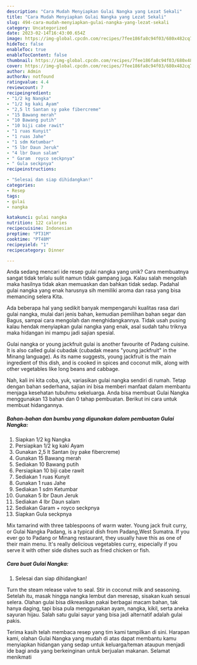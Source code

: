```yaml
---
description: "Cara Mudah Menyiapkan Gulai Nangka yang Lezat Sekali"
title: "Cara Mudah Menyiapkan Gulai Nangka yang Lezat Sekali"
slug: 494-cara-mudah-menyiapkan-gulai-nangka-yang-lezat-sekali
category: Uncategorized
date: 2023-02-14T16:43:00.654Z
image: https://img-global.cpcdn.com/recipes/7fee186fa8c94f03/680x482cq70/gulai-nangka-foto-resep-utama.jpg
hideToc: false
enableToc: true
enableTocContent: false
thumbnail: https://img-global.cpcdn.com/recipes/7fee186fa8c94f03/680x482cq70/gulai-nangka-foto-resep-utama.jpg
cover: https://img-global.cpcdn.com/recipes/7fee186fa8c94f03/680x482cq70/gulai-nangka-foto-resep-utama.jpg
author: Admin
authorAv: notfound
ratingvalue: 4.4
reviewcount: 7
recipeingredient:
- "1/2 kg Nangka"
- "1/2 kg kaki Ayam"
- "2,5 lt Santan sy pake fibercreme"
- "15 Bawang merah"
- "10 Bawang putih"
- "10 biji cabe rawit"
- "1 ruas Kunyit"
- "1 ruas Jahe"
- "1 sdm Ketumbar"
- "5 lbr Daun Jeruk"
- "4 lbr Daun salam"
- " Garam  royco seckpnya"
- " Gula seckpnya"
recipeinstructions:

- "Selesai dan siap dihidangkan!"
categories:
- Resep
tags:
- gulai
- nangka

katakunci: gulai nangka 
nutrition: 122 calories
recipecuisine: Indonesian
preptime: "PT31M"
cooktime: "PT48M"
recipeyield: "1"
recipecategory: Dinner

---
```





Anda sedang mencari ide resep gulai nangka yang unik? Cara membuatnya sangat tidak terlalu sulit namun tidak gampang juga. Kalau salah mengolah maka hasilnya tidak akan memuaskan dan bahkan tidak sedap. Padahal gulai nangka yang enak harusnya sih memiliki aroma dan rasa yang bisa memancing selera Kita.





Ada beberapa hal yang sedikit banyak mempengaruhi kualitas rasa dari gulai nangka, mulai dari jenis bahan, kemudian pemilihan bahan segar dan Bagus, sampai cara mengolah dan menghidangkannya. Tidak usah pusing kalau hendak menyiapkan gulai nangka yang enak,      asal sudah tahu triknya maka hidangan ini mampu jadi sajian spesial.














Gulai nangka or young jackfruit gulai is another favourite of Padang cuisine. It is also called gulai cubadak (cubadak means &#34;young jackfruit&#34; in the Minang language). As its name suggests, young jackfruit is the main ingredient of this dish, and is cooked in spices and coconut milk, along with other vegetables like long beans and cabbage.






Nah, kali ini kita coba, yuk, variasikan gulai nangka sendiri di rumah. Tetap dengan bahan sederhana, sajian ini bisa memberi manfaat dalam membantu menjaga kesehatan tubuhmu sekeluarga. Anda bisa membuat Gulai Nangka menggunakan 13 bahan dan 0 tahap pembuatan. Berikut ini cara untuk membuat hidangannya.

<!--inarticleads1-->

##### Bahan-bahan dan bumbu yang digunakan dalam pembuatan Gulai Nangka:

1. Siapkan 1/2 kg Nangka
1. Persiapkan 1/2 kg kaki Ayam
1. Gunakan 2,5 lt Santan (sy pake fibercreme)
1. Gunakan 15 Bawang merah
1. Sediakan 10 Bawang putih
1. Persiapkan 10 biji cabe rawit
1. Sediakan 1 ruas Kunyit
1. Gunakan 1 ruas Jahe
1. Sediakan 1 sdm Ketumbar
1. Gunakan 5 lbr Daun Jeruk
1. Sediakan 4 lbr Daun salam
1. Sediakan  Garam + royco seckpnya
1. Siapkan  Gula seckpnya


Mix tamarind with three tablespoons of warm water. Young jack fruit curry, or Gulai Nangka Padang, is a typical dish from Padang,West Sumatra. If you ever go to Padang or Minang restaurant, they usually have this as one of their main menu. It&#39;s really delicious vegetables curry, especially if you serve it with other side dishes such as fried chicken or fish. 

<!--inarticleads2-->

##### Cara buat Gulai Nangka:


1. Selesai dan siap dihidangkan!

Turn the steam release valve to seal. Stir in coconut milk and seasoning. Setelah itu, masak hingga nangka lembut dan meresap, sisakan kuah sesuai selera. Olahan gulai bisa dikreasikan pakai berbagai macam bahan, tak hanya daging, tapi bisa pula menggunakan ayam, nangka, kikil, serta aneka sayuran hijau. Salah satu gulai sayur yang bisa jadi alternatif adalah gulai pakis. 

Terima kasih telah membaca resep yang tim kami tampilkan di sini. Harapan kami, olahan Gulai Nangka yang mudah di atas dapat membantu kamu menyiapkan hidangan yang sedap untuk keluarga/teman ataupun menjadi ide bagi anda yang berkeinginan untuk berjualan makanan. Selamat menikmati
